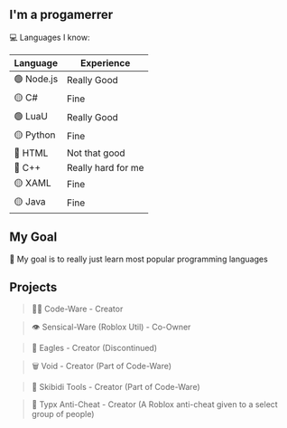## I'm a progamerrer

💻 Languages I know:


| Language | Experience 
| -------- | -------- 
| 🟢 Node.js    | Really Good    
| 🟡 C#  | Fine
| 🟢 LuaU | Really Good
| 🟡 Python | Fine
| 🔴 HTML | Not that good
| 🔴 C++ | Really hard for me
| 🟡 XAML | Fine
| 🟡 Java | Fine

## My Goal
🎯 My goal is to really just learn most popular programming languages

## Projects

>👨‍💻 Code-Ware - Creator

>👁 Sensical-Ware (Roblox Util) - Co-Owner

>🦅 Eagles - Creator (Discontinued)

>🗑 Void - Creator (Part of Code-Ware)

>🚽 Skibidi Tools - Creator (Part of Code-Ware)

>🚫 Typx Anti-Cheat - Creator (A Roblox anti-cheat given to a select group of people)
